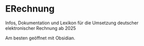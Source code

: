 # ERechnung
Infos, Dokumentation und Lexikon für die Umsetzung deutscher elektronischer Rechnung ab 2025

Am besten geöffnet mit Obsidian.